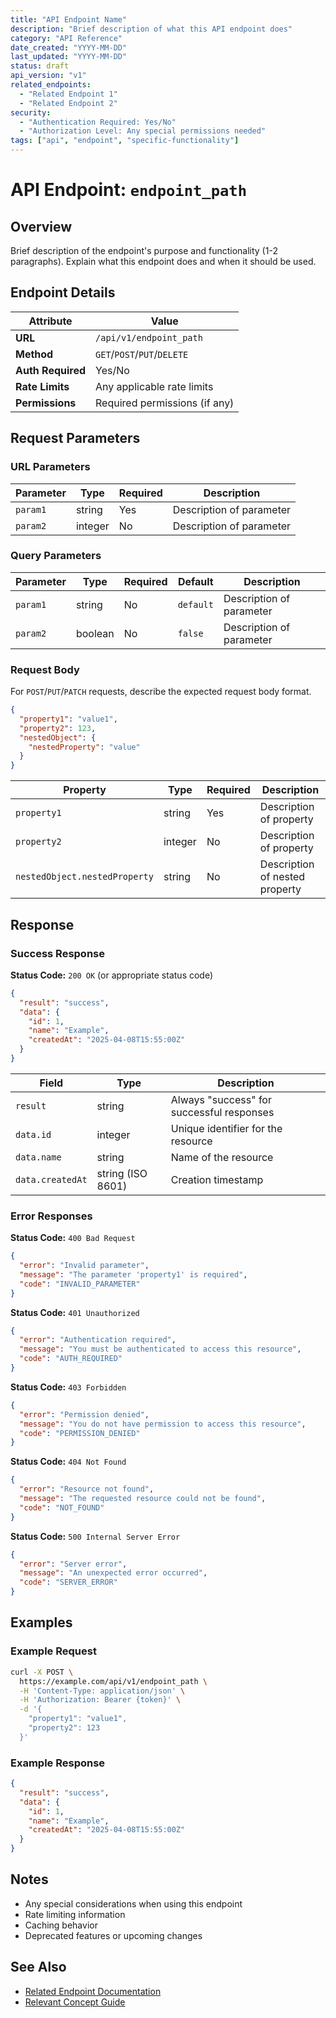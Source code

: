 ```yaml
---
title: "API Endpoint Name"
description: "Brief description of what this API endpoint does"
category: "API Reference"
date_created: "YYYY-MM-DD"
last_updated: "YYYY-MM-DD"
status: draft
api_version: "v1"
related_endpoints:
  - "Related Endpoint 1"
  - "Related Endpoint 2"
security:
  - "Authentication Required: Yes/No"
  - "Authorization Level: Any special permissions needed"
tags: ["api", "endpoint", "specific-functionality"]
---
```


# API Endpoint: `endpoint_path`

## Overview

Brief description of the endpoint's purpose and functionality (1-2 paragraphs). Explain what this endpoint does and when it should be used.

## Endpoint Details

| Attribute | Value |
|-----------|-------|
| **URL** | `/api/v1/endpoint_path` |
| **Method** | `GET`/`POST`/`PUT`/`DELETE` |
| **Auth Required** | Yes/No |
| **Rate Limits** | Any applicable rate limits |
| **Permissions** | Required permissions (if any) |

## Request Parameters

### URL Parameters

| Parameter | Type | Required | Description |
|-----------|------|----------|-------------|
| `param1` | string | Yes | Description of parameter |
| `param2` | integer | No | Description of parameter |

### Query Parameters

| Parameter | Type | Required | Default | Description |
|-----------|------|----------|---------|-------------|
| `param1` | string | No | `default` | Description of parameter |
| `param2` | boolean | No | `false` | Description of parameter |

### Request Body

For `POST`/`PUT`/`PATCH` requests, describe the expected request body format.

```json
{
  "property1": "value1",
  "property2": 123,
  "nestedObject": {
    "nestedProperty": "value"
  }
}
```

| Property | Type | Required | Description |
|----------|------|----------|-------------|
| `property1` | string | Yes | Description of property |
| `property2` | integer | No | Description of property |
| `nestedObject.nestedProperty` | string | No | Description of nested property |

## Response

### Success Response

**Status Code:** `200 OK` (or appropriate status code)

```json
{
  "result": "success",
  "data": {
    "id": 1,
    "name": "Example",
    "createdAt": "2025-04-08T15:55:00Z"
  }
}
```

| Field | Type | Description |
|-------|------|-------------|
| `result` | string | Always "success" for successful responses |
| `data.id` | integer | Unique identifier for the resource |
| `data.name` | string | Name of the resource |
| `data.createdAt` | string (ISO 8601) | Creation timestamp |

### Error Responses

**Status Code:** `400 Bad Request`

```json
{
  "error": "Invalid parameter",
  "message": "The parameter 'property1' is required",
  "code": "INVALID_PARAMETER"
}
```

**Status Code:** `401 Unauthorized`

```json
{
  "error": "Authentication required",
  "message": "You must be authenticated to access this resource",
  "code": "AUTH_REQUIRED"
}
```

**Status Code:** `403 Forbidden`

```json
{
  "error": "Permission denied",
  "message": "You do not have permission to access this resource",
  "code": "PERMISSION_DENIED"
}
```

**Status Code:** `404 Not Found`

```json
{
  "error": "Resource not found",
  "message": "The requested resource could not be found",
  "code": "NOT_FOUND"
}
```

**Status Code:** `500 Internal Server Error`

```json
{
  "error": "Server error",
  "message": "An unexpected error occurred",
  "code": "SERVER_ERROR"
}
```

## Examples

### Example Request

```bash
curl -X POST \
  https://example.com/api/v1/endpoint_path \
  -H 'Content-Type: application/json' \
  -H 'Authorization: Bearer {token}' \
  -d '{
    "property1": "value1",
    "property2": 123
  }'
```

### Example Response

```json
{
  "result": "success",
  "data": {
    "id": 1,
    "name": "Example",
    "createdAt": "2025-04-08T15:55:00Z"
  }
}
```

## Notes

- Any special considerations when using this endpoint
- Rate limiting information
- Caching behavior
- Deprecated features or upcoming changes

## See Also

- [Related Endpoint Documentation](link/to/related.md)
- [Relevant Concept Guide](link/to/concept.md)